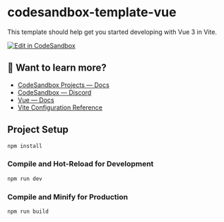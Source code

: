 # codesandbox-template-vue

This template should help get you started developing with Vue 3 in Vite.

[![Edit in CodeSandbox](https://assets.codesandbox.io/github/button-edit-lime.svg)](https://codesandbox.io/p/github/codesandbox/codesandbox-template-vue/main)


## 👀 Want to learn more?

- [CodeSandbox Projects — Docs](https://docs.codesandbox.io)
- [CodeSandbox — Discord](https://discord.gg/Ggarp3pX5H)
- [Vue — Docs](https://vuejs.org/guide)
- [Vite Configuration Reference](https://vitejs.dev/config/)



## Project Setup

```sh
npm install
```

### Compile and Hot-Reload for Development

```sh
npm run dev
```

### Compile and Minify for Production

```sh
npm run build
```
